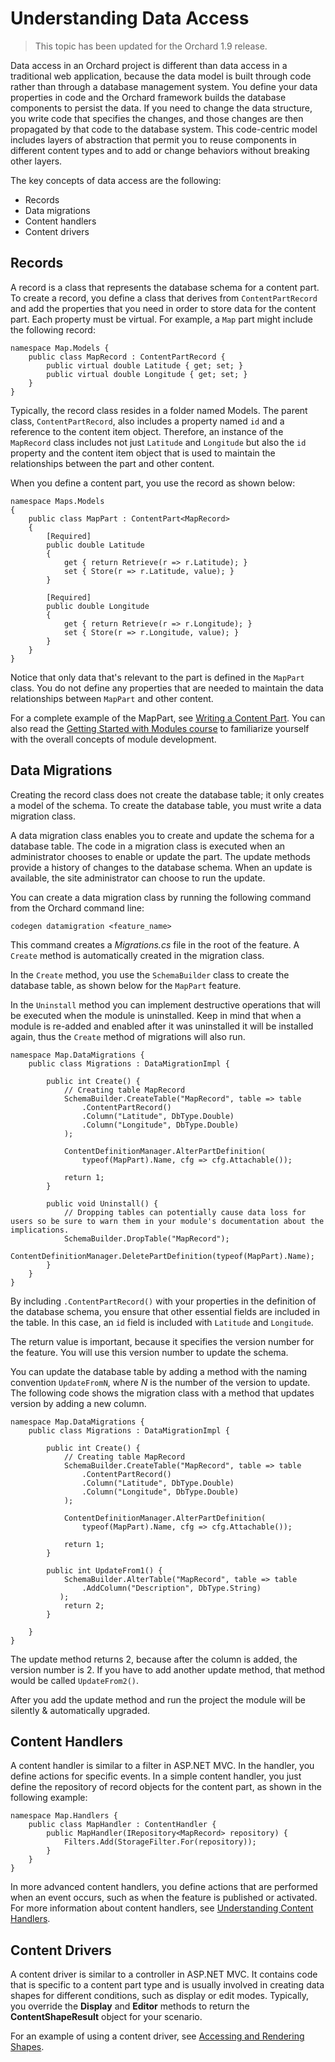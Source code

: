 Understanding Data Access
=========================
> This topic has been updated for the Orchard 1.9 release.

Data access in an Orchard project is different than data access in a traditional web application, because the data model is built through code rather than through a database management system. You define your data properties in code and the Orchard framework builds the database components to persist the data. If you need to change the data structure, you write code that specifies the changes, and those changes are then propagated by that code to the database system. This code-centric model includes layers of abstraction that permit you to reuse components in different content types and to add or change behaviors without breaking other layers.

The key concepts of data access are the following:

* Records
* Data migrations
* Content handlers
* Content drivers

## Records
A record is a class that represents the database schema for a content part. To create a record, you define a class that derives from `ContentPartRecord` and add the properties that you need in order to store data for the content part. Each property must be virtual. For example, a `Map` part might include the following record:

    
    namespace Map.Models {
        public class MapRecord : ContentPartRecord {
            public virtual double Latitude { get; set; }
            public virtual double Longitude { get; set; }
        }
    }


Typically, the record class resides in a folder named Models. The parent class, `ContentPartRecord`, also includes a property named `id` and a reference to the content item object. Therefore, an instance of the `MapRecord` class includes not just `Latitude` and `Longitude` but also the `id` property and the content item object that is used to maintain the relationships between the part and other content.

When you define a content part, you use the record as shown below:


    namespace Maps.Models
    {
        public class MapPart : ContentPart<MapRecord>
        {
            [Required]
            public double Latitude
            {
                get { return Retrieve(r => r.Latitude); }
                set { Store(r => r.Latitude, value); }
            }
    
            [Required]
            public double Longitude
            {
                get { return Retrieve(r => r.Longitude); }
                set { Store(r => r.Longitude, value); }
            }
        }
    }    

Notice that only data that's relevant to the part is defined in the `MapPart` class. You do not define any properties that are needed to maintain the data relationships between `MapPart` and other content.

For a complete example of the MapPart, see [Writing a Content Part](Writing-a-content-part.html). You can also read the [Getting Started with Modules course](Getting-Started-with-Modules.html) to familiarize yourself with the overall concepts of module development.

## Data Migrations
Creating the record class does not create the database table; it only creates a model of the schema. To create the database table, you must write a data migration class.

A data migration class enables you to create and update the schema for a database table. The code in a migration class is executed when an administrator chooses to enable or update the part. The update methods provide a history of changes to the database schema. When an update is available, the site administrator can choose to run the update.

You can create a data migration class by running the following command from the Orchard command line:

    
    codegen datamigration <feature_name>


This command creates a _Migrations.cs_ file in the root of the feature. A `Create` method is automatically created in the migration class.

In the `Create` method, you use the `SchemaBuilder` class to create the database table, as shown below for the `MapPart` feature.

In the `Uninstall` method you can implement destructive operations that will be executed when the module is uninstalled. Keep in mind that when a module is re-added and enabled after it was uninstalled it will be installed again, thus the `Create` method of migrations will also run.

    
    namespace Map.DataMigrations {
        public class Migrations : DataMigrationImpl {
    
            public int Create() {
                // Creating table MapRecord
    			SchemaBuilder.CreateTable("MapRecord", table => table
    				.ContentPartRecord()
    				.Column("Latitude", DbType.Double)
    				.Column("Longitude", DbType.Double)
    			);
    
                ContentDefinitionManager.AlterPartDefinition(
                    typeof(MapPart).Name, cfg => cfg.Attachable());
    
                return 1;
            }

	        public void Uninstall() {
				// Dropping tables can potentially cause data loss for users so be sure to warn them in your module's documentation about the implications.
				SchemaBuilder.DropTable("MapRecord");
	            ContentDefinitionManager.DeletePartDefinition(typeof(MapPart).Name);
	        }
        }
    }


By including `.ContentPartRecord()` with your properties in the definition of the database schema, you ensure that other essential fields are included in the table. In this case, an `id` field is included with `Latitude` and `Longitude`.

The return value is important, because it specifies the version number for the feature. You will use this version number to update the schema.

You can update the database table by adding a method with the naming convention `UpdateFromN`, where _N_ is the number of the version to update. The following code shows the migration class with a method that updates version by adding a new column.

    
    namespace Map.DataMigrations {
        public class Migrations : DataMigrationImpl {
    
            public int Create() {
                // Creating table MapRecord
    			SchemaBuilder.CreateTable("MapRecord", table => table
    				.ContentPartRecord()
    				.Column("Latitude", DbType.Double)
    				.Column("Longitude", DbType.Double)
    			);
    
                ContentDefinitionManager.AlterPartDefinition(
                    typeof(MapPart).Name, cfg => cfg.Attachable());
    
                return 1;
            }
            
            public int UpdateFrom1() {
                SchemaBuilder.AlterTable("MapRecord", table => table
                    .AddColumn("Description", DbType.String)
               );
                return 2;
            }
    
        }
    }


The update method returns 2, because after the column is added, the version number is 2. If you have to add another update method, that method would be called `UpdateFrom2()`.

After you add the update method and run the project the module will be silently & automatically upgraded.

## Content Handlers
A content handler is similar to a filter in ASP.NET MVC. In the handler, you define actions for specific events. In a simple content handler, you just define the repository of record objects for the content part, as shown in the following example:

    
    namespace Map.Handlers {
        public class MapHandler : ContentHandler {
            public MapHandler(IRepository<MapRecord> repository) {
                Filters.Add(StorageFilter.For(repository));
            }
        }
    }


In more advanced content handlers, you define actions that are performed when an event occurs, such as when the feature is published or activated. For more information about content handlers, see [Understanding Content Handlers](Understanding-content-handlers.html).

## Content Drivers
A content driver is similar to a controller in ASP.NET MVC. It contains code that is specific to a content part type and is usually involved in creating data shapes for different conditions, such as display or edit modes. Typically, you override the **Display** and **Editor** methods to return the **ContentShapeResult** object for your scenario.

For an example of using a content driver, see [Accessing and Rendering Shapes](Accessing-and-rendering-shapes.html).
